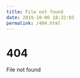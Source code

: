```yaml
---
title: File not found
date: 2019-10-06 18:32:03
permalink: /404.html
---
```


<script type="text/javascript" src="//qzonestyle.gtimg.cn/qzone/hybrid/app/404/search_children.js" 
        charset="utf-8" homePageUrl="https://rebortyang.github.io" homePageName="返回BLOG >>"></script>

# 404

File not found  
